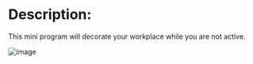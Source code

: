# Description:
This mini program will decorate your workplace while you are not active.

![image](https://user-images.githubusercontent.com/99505483/189734233-2bb06c4d-db64-4621-884b-07ab6d6d6b3a.png)
